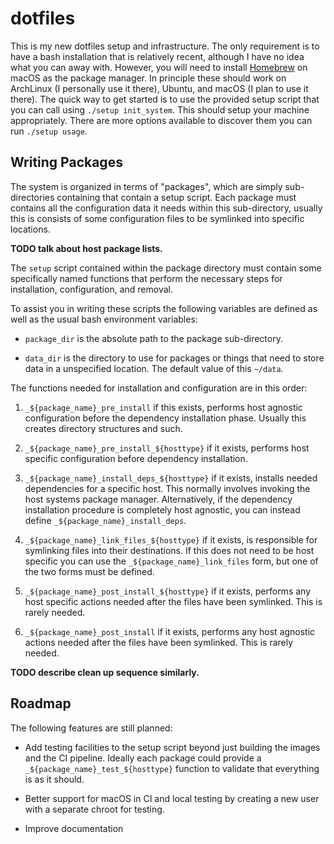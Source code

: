 # dotfiles

This is my new dotfiles setup and infrastructure.
The only requirement is to have a bash installation that is relatively recent, although I have no idea what you can away with.
However, you will need to install [Homebrew](https://brew.sh/) on macOS as the package manager.
In principle these should work on ArchLinux (I personally use it there), Ubuntu, and macOS (I plan to use it there).
The quick way to get started is to use the provided setup script that you can call using `./setup init_system`. 
This should setup your machine appropriately.
There are more options available to discover them you can run `./setup usage`.

## Writing Packages

The system is organized in terms of "packages", which are simply sub-directories containing that contain a setup script.
Each package must contains all the configuration data it needs within this sub-directory, usually this is consists of some configuration files to be symlinked into specific locations.

**TODO talk about host package lists.**

The `setup` script contained within the package directory must contain some specifically named functions that perform the necessary steps for installation, configuration, and removal.

To assist you in writing these scripts the following variables are defined as well as the usual bash environment variables:
- `package_dir` is the absolute path to the package sub-directory.

- `data_dir` is the directory to use for packages or things that need to store data in a unspecified location.
The default value of this `~/data`.
 

The functions needed for installation and configuration are in this order:

1. `_${package_name}_pre_install` if this exists, performs host agnostic configuration before the dependency installation phase. Usually this creates directory structures and such.

2. `_${package_name}_pre_install_${hosttype}` if it exists, performs host specific configuration before dependency installation.

3. `_${package_name}_install_deps_${hosttype}` if it exists, installs needed dependencies for a specific host.
This normally involves invoking the host systems package manager.
Alternatively, if the dependency installation procedure is completely host agnostic, you can instead define `_${package_name}_install_deps`.

4. `_${package_name}_link_files_${hosttype}` if it exists, is responsible for symlinking files into their destinations.
If this does not need to be host specific you can use the `_${package_name}_link_files` form, but one of the two forms must be defined.

5. `_${package_name}_post_install_${hosttype}` if it exists, performs any host specific actions needed after the files have been symlinked.
This is rarely needed.

6. `_${package_name}_post_install` if it exists, performs any host agnostic actions needed after the files have been symlinked.
This is rarely needed.

**TODO describe clean up sequence similarly.**

## Roadmap

The following features are still planned:

- Add testing facilities to the setup script beyond just building the images and the CI pipeline.
Ideally each package could provide a `_${package_name}_test_${hosttype}` function to validate that everything is as it should.

- Better support for macOS in CI and local testing by creating a new user with a separate chroot for testing.

- Improve documentation
